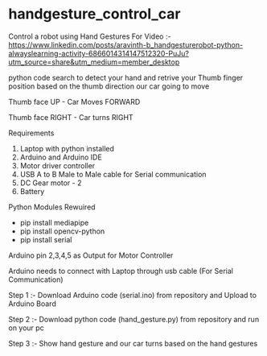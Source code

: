 # handgesture_control_car
Control a robot using Hand Gestures
For Video :- https://www.linkedin.com/posts/aravinth-b_handgesturerobot-python-alwayslearning-activity-6866014314147512320-PuJu?utm_source=share&utm_medium=member_desktop

python code search to detect your hand and retrive your Thumb finger position based on the thumb direction our car going to move

Thumb face UP - Car Moves FORWARD

Thumb face RIGHT - Car turns RIGHT

Requirements 
  1. Laptop with python installed
  2. Arduino and Arduino IDE
  3. Motor driver controller
  4. USB A to B Male to Male cable for Serial communication
  5. DC Gear motor - 2
  6. Battery

Python Modules Rewuired
  * pip install mediapipe
  * pip install opencv-python
  * pip install serial

Arduino pin 2,3,4,5 as Output for Motor Controller

Arduino needs to connect with Laptop through usb cable (For Serial Communication)

Step 1 :- Download Arduino code (serial.ino) from repository and Upload to Arduino Board 

Step 2 :- Download python code (hand_gesture.py) from repository and run on your pc

Step 3 :- Show hand gesture and our car turns based on the hand gestures


